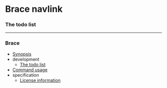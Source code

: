 # Brace navlink
### The todo list


----
### Brace
* [Synopsis ](/home/nickali/Restarian/brace_navlink/docs_raw/development/todo.md)
* development
  * [The todo list](/home/nickali/Restarian/brace_navlink/docs_raw/development/todo.md)
* [Command usage](/home/nickali/Restarian/brace_navlink/docs_raw/development/todo.md)
* specification
  * [License information](/home/nickali/Restarian/brace_navlink/docs_raw/development/todo.md)

